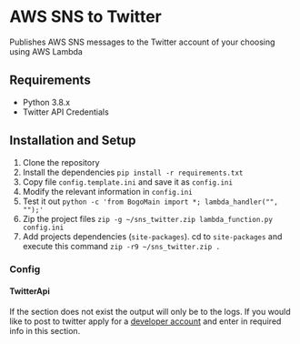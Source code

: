 # AWS SNS to Twitter
Publishes AWS SNS messages to the Twitter account of your choosing using AWS Lambda

## Requirements
- Python 3.8.x
- Twitter API Credentials

## Installation and Setup
1. Clone the repository
1. Install the dependencies `pip install -r requirements.txt`
1. Copy file `config.template.ini` and save it as `config.ini`
1. Modify the relevant information in `config.ini`
1. Test it out `python -c 'from BogoMain import *; lambda_handler("", "");'`
1. Zip the project files `zip -g ~/sns_twitter.zip lambda_function.py config.ini`
1. Add projects dependencies (`site-packages`). cd to `site-packages` and execute this command `zip -r9 ~/sns_twitter.zip .`

### Config
#### TwitterApi
If the section does not exist the output will only be to the logs. If you would like to post to twitter apply for a [developer account](https://developer.twitter.com/en/apply-for-access) and enter in required info in this section.
